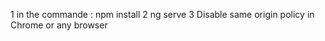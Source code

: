 1 in the commande : npm install
2 					ng serve
3 Disable same origin policy in Chrome or any browser 